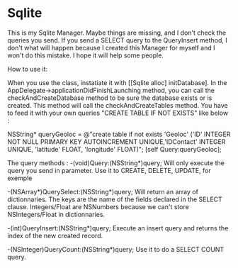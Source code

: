 # Sqlite

This is my Sqlite Manager. Maybe things are missing, and I don't check the queries you send. If you send a SELECT query to the QueryInsert method, I don't what will happen because I created this Manager for myself and I won't do this mistake.
I hope it will help some people.

How to use it:

When you use the class, instatiate it with [[Sqlite alloc] initDatabase].
In the AppDelegate->applicationDidFinishLaunching method, you can call the checkAndCreateDatabase method to be sure the database exists or is created. This method will call the checkAndCreateTables method. You have to feed it with your own queries "CREATE TABLE IF NOT EXISTS" like below : 

NSString* queryGeoloc = @"create table if not exists  'Geoloc' ('ID' INTEGER NOT NULL PRIMARY KEY AUTOINCREMENT UNIQUE,'IDContact'	INTEGER UNIQUE, 'latitude' FLOAT, 'longitude' FLOAT)";
[self Query:queryGeoloc];

The query methods : 
-(void)Query:(NSString*)query;
Will only execute the query you send in parameter. Use it to CREATE, DELETE, UPDATE, for exemple

-(NSArray*)QuerySelect:(NSString*)query;
Will return an array of dictionnaries. The keys are the name of the fields declared in the SELECT clause.
Integers/Float are NSNumbers because we can't store NSIntegers/Float in dictionnaries. 

-(int)QueryInsert:(NSString*)query;
Execute an insert query and returns the index of the new created record.

-(NSInteger)QueryCount:(NSString*)query;
Use it to do a SELECT COUNT query.

